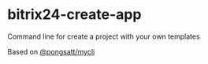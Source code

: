 # bitrix24-create-app

Command line for create a project with your own templates

Based on [@pongsatt/mycli](https://github.com/pongsatt/mycli)
